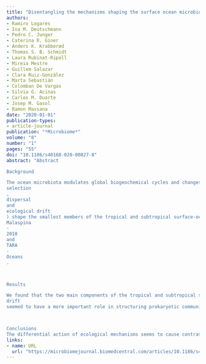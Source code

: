 ```yaml
---
title: "Disentangling the mechanisms shaping the surface ocean microbiota"
authors:
- Ramiro Logares
- Ina M. Deutschmann
- Pedro C. Junger
- Caterina R. Giner
- Anders K. Krabberød
- Thomas S. B. Schmidt
- Laura Rubinat-Ripoll
- Mireia Mestre
- Guillem Salazar
- Clara Ruiz-González
- Marta Sebastián
- Colomban De Vargas
- Silvia G. Acinas
- Carlos M. Duarte
- Josep M. Gasol
- Ramon Massana
date: "2020-01-01"
publication-types:
- article-journal
publication: "*Microbiome*"
volume: "8"
number: "1"
pages: "55"
doi: "10.1186/s40168-020-00827-8"
abstract: "Abstract

Background

The ocean microbiota modulates global biogeochemical cycles and changes in its configuration may have large-scale consequences. Yet, the underlying ecological mechanisms structuring it are unclear. Here, we investigate how fundamental ecological mechanisms (
selection
,
dispersal
and
ecological drift
) shape the smallest members of the tropical and subtropical surface-ocean microbiota: prokaryotes and minute eukaryotes (picoeukaryotes). Furthermore, we investigate the agents exerting abiotic selection on this assemblage as well as the spatial patterns emerging from the action of ecological mechanisms. To explore this, we analysed the composition of surface-ocean prokaryotic and picoeukaryotic communities using DNA-sequence data (16S- and 18S-rRNA genes) collected during the circumglobal expeditions
Malaspina
-
2010
and
TARA
-
Oceans
.



Results

We found that the two main components of the tropical and subtropical surface-ocean microbiota, prokaryotes and picoeukaryotes, appear to be structured by different ecological mechanisms. Picoeukaryotic communities were predominantly structured by dispersal-limitation, while prokaryotic counterparts appeared to be shaped by the combined action of dispersal-limitation, selection and drift. Temperature-driven selection appeared as a major factor, out of a few selected factors, influencing species co-occurrence networks in prokaryotes but not in picoeukaryotes, indicating that association patterns may contribute to understand ocean microbiota structure and response to selection. Other measured abiotic variables seemed to have limited selective effects on community structure in the tropical and subtropical ocean. Picoeukaryotes displayed a higher spatial differentiation between communities and a higher distance decay when compared to prokaryotes, consistent with a scenario of higher dispersal limitation in the former after considering environmental heterogeneity. Lastly, random dynamics or
drift
seemed to have a more important role in structuring prokaryotic communities than picoeukaryotic counterparts.



Conclusions
The differential action of ecological mechanisms seems to cause contrasting biogeography, in the tropical and subtropical ocean, among the smallest surface plankton, prokaryotes and picoeukaryotes. This suggests that the idiosyncrasy of the main constituents of the ocean microbiota should be considered in order to understand its current and future configuration, which is especially relevant in a context of global change, where the reaction of surface ocean plankton to temperature increase is still unclear."
links:
- name: URL
  url: "https://microbiomejournal.biomedcentral.com/articles/10.1186/s40168-020-00827-8"
---
```


